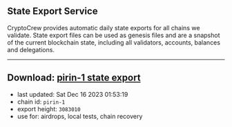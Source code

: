 ## State Export Service
CryptoCrew provides automatic daily state exports for all chains we validate. State export files can be used as genesis files and are a snapshot of the current blockchain state, including all validators, accounts, balances and delegations.

---
**Download: [pirin-1 state export](https://dl.ccvalidators.com/SERVICE/nolus/pirin-1_export_3083010.json)**
---

- last updated: Sat Dec 16 2023 01:53:19
- chain id: `pirin-1`
- export height: `3083010`
- use for: airdrops, local tests, chain recovery
